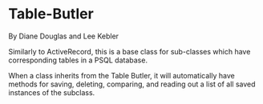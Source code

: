 Table-Butler
============

By Diane Douglas and Lee Kebler

Similarly to ActiveRecord, this is a base class for sub-classes which have corresponding tables in a PSQL database. 

When a class inherits from the Table Butler, it will automatically have methods for saving, deleting, comparing, and reading out a list of all saved instances of the subclass.
